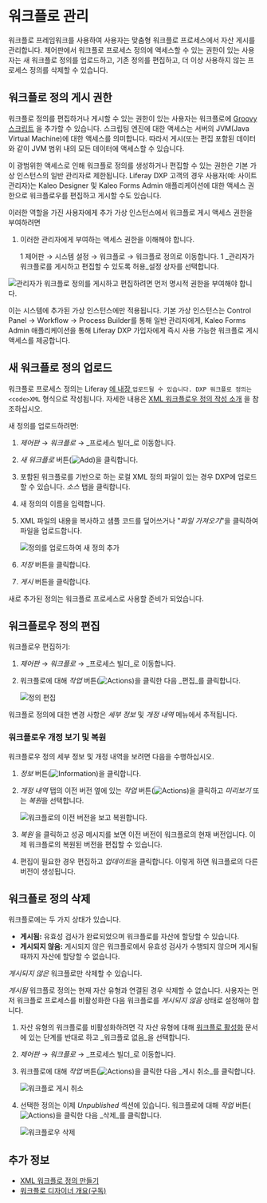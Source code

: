 # 워크플로 관리

워크플로 프레임워크를 사용하여 사용자는 맞춤형 워크플로 프로세스에서 자산 게시를 관리합니다. 제어판에서 워크플로 프로세스 정의에 액세스할 수 있는 권한이 있는 사용자는 새 워크플로 정의를 업로드하고, 기존 정의를 편집하고, 더 이상 사용하지 않는 프로세스 정의를 삭제할 수 있습니다.

## 워크플로 정의 게시 권한

워크플로 정의를 편집하거나 게시할 수 있는 권한이 있는 사용자는 워크플로에 [Groovy 스크립트](../../../system-administration/using-the-script-engine.md) 을 추가할 수 있습니다. 스크립팅 엔진에 대한 액세스는 서버의 JVM(Java Virtual Machine)에 대한 액세스를 의미합니다. 따라서 게시(또는 편집</a>
포함된 데이터와 같이 JVM 범위 내의 모든 데이터에 액세스할 수 있습니다.</p> 

이 광범위한 액세스로 인해 워크플로 정의를 생성하거나 편집할 수 있는 권한은 기본 가상 인스턴스의 일반 관리자로 제한됩니다. Liferay DXP 고객의 경우 사용자(예: 사이트 관리자)는 Kaleo Designer 및 Kaleo Forms Admin 애플리케이션에 대한 액세스 권한으로 워크플로우를 편집하고 게시할 수도 있습니다.

이러한 역할을 가진 사용자에게 추가 가상 인스턴스에서 워크플로 게시 액세스 권한을 부여하려면

1. 이러한 관리자</a>에게 부여하는 액세스 권한을 이해해야 합니다.</li> 
   
   1 제어판 &rarr; 시스템 설정 &rarr; 워크플로 &rarr; 워크플로 정의로 이동합니다.
1 _관리자가 워크플로를 게시하고 편집할 수 있도록 허용_설정 상자를 선택합니다.</ol> 

![관리자가 워크플로 정의를 게시하고 편집하려면 먼저 명시적 권한을 부여해야 합니다.](./managing-workflows/images/06.png)

이는 시스템에 추가된 가상 인스턴스에만 적용됩니다. 기본 가상 인스턴스는 Control Panel &rarr; Workflow &rarr; Process Builder를 통해 일반 관리자에게, Kaleo Forms Admin 애플리케이션을 통해 Liferay DXP 가입자에게 즉시 사용 가능한 워크플로 게시 액세스를 제공합니다.



## 새 워크플로 정의 업로드

워크플로 프로세스 정의는 Liferay [에 내장</code> ](./building-workflows.md) `업로드될 수 있습니다. DXP 워크플로 정의는 <code>XML` 형식으로 작성됩니다. 자세한 내용은 [XML 워크플로우 정의 작성 소개](../developer-guide/crafting-xml-workflow-definitions.md) 을 참조하십시오.

새 정의를 업로드하려면:

1. _제어판_ &rarr; _워크플로_ &rarr; _프로세스 빌더_로 이동합니다.
1. _새 워크플로_ 버튼(![Add](../../../images/icon-add.png))을 클릭합니다.
1. 포함된 워크플로를 기반으로 하는 로컬 XML 정의 파일이 있는 경우 DXP에 업로드할 수 있습니다. _소스_ 탭을 클릭합니다.
1. 새 정의의 이름을 입력합니다.
1. XML 파일의 내용을 복사하고 샘플 코드를 덮어쓰거나 "_파일 가져오기_"을 클릭하여 파일을 업로드합니다.
   
   ![정의를 업로드하여 새 정의 추가](./managing-workflows/images/01.png)

1. _저장_ 버튼을 클릭합니다.

1. _게시_ 버튼을 클릭합니다.

새로 추가된 정의는 워크플로 프로세스로 사용할 준비가 되었습니다.



## 워크플로우 정의 편집

워크플로우 편집하기:

1. _제어판_ &rarr; _워크플로_ &rarr; _프로세스 빌더_로 이동합니다.
1. 워크플로에 대해 _작업_ 버튼(![Actions](../../../images/icon-actions.png))을 클릭한 다음 _편집_를 클릭합니다.
   
   ![정의 편집](./managing-workflows/images/03.png)

워크플로 정의에 대한 변경 사항은 _세부 정보_ 및 _개정 내역_ 메뉴에서 추적됩니다.



### 워크플로우 개정 보기 및 복원

워크플로우 정의 세부 정보 및 개정 내역을 보려면 다음을 수행하십시오.

1. *정보* 버튼(![Information](../../../images/icon-information.png))을 클릭합니다.
1. _개정 내역_ 탭의 이전 버전 옆에 있는 *작업* 버튼(![Actions](../../../images/icon-actions.png))을 클릭하고 *미리보기* 또는 *복원*을 선택합니다.
   
   ![워크플로의 이전 버전을 보고 복원합니다.](./managing-workflows/images/02.png)

1. *복원* 을 클릭하고 성공 메시지를 보면 이전 버전이 워크플로의 현재 버전입니다. 이제 워크플로의 복원된 버전을 편집할 수 있습니다.

1. 편집이 필요한 경우 편집하고 *업데이트*을 클릭합니다. 이렇게 하면 워크플로의 다른 버전이 생성됩니다.



## 워크플로 정의 삭제

워크플로에는 두 가지 상태가 있습니다.

* **게시됨:** 유효성 검사가 완료되었으며 워크플로를 자산에 할당할 수 있습니다.
* **게시되지 않음:** 게시되지 않은 워크플로에서 유효성 검사가 수행되지 않으며 게시될 때까지 자산에 할당할 수 없습니다.

*게시되지 않은* 워크플로만 삭제할 수 있습니다.

_게시됨_ 워크플로 정의는 현재 자산 유형과 연결된 경우 삭제할 수 없습니다. 사용자는 먼저 워크플로 프로세스를 비활성화한 다음 워크플로를 _게시되지 않음_ 상태로 설정해야 합니다.

1. 자산 유형의 워크플로를 비활성화하려면 각 자산 유형에 대해 [워크플로 활성화](../using-workflows/activating-workflow.md) 문서에 있는 단계를 반대로 하고 _워크플로 없음_을 선택합니다.
1. _제어판_ &rarr; _워크플로_ &rarr; _프로세스 빌더_로 이동합니다.
1. 워크플로에 대해 _작업_ 버튼(![Actions](../../../images/icon-actions.png))을 클릭한 다음 _게시 취소_를 클릭합니다.
   
   ![워크플로 게시 취소](./managing-workflows/images/04.png)

1. 선택한 정의는 이제 _Unpublished_ 섹션에 있습니다. 워크플로에 대해 _작업_ 버튼(![Actions](../../../images/icon-actions.png))을 클릭한 다음 _삭제_를 클릭합니다.
   
   ![워크플로우 삭제](./managing-workflows/images/05.png)



## 추가 정보

* [XML 워크플로 정의 만들기](../developer-guide/crafting-xml-workflow-definitions.md)
* [워크플로 디자이너 개요(구독)](./workflow-designer/workflow-designer-overview.md)
